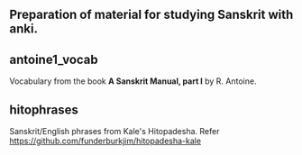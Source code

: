 
## Preparation of material for studying Sanskrit with anki.

## antoine1_vocab
Vocabulary from the book **A Sanskrit Manual, part I** by R. Antoine.

## hitophrases
Sanskrit/English phrases from Kale's Hitopadesha.
Refer https://github.com/funderburkjim/hitopadesha-kale


